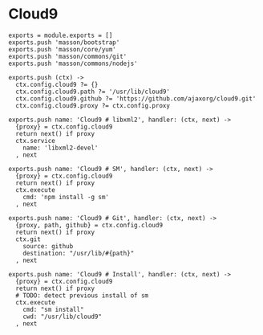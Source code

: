 
# Cloud9

    exports = module.exports = []
    exports.push 'masson/bootstrap'
    exports.push 'masson/core/yum'
    exports.push 'masson/commons/git'
    exports.push 'masson/commons/nodejs'

    exports.push (ctx) ->
      ctx.config.cloud9 ?= {}
      ctx.config.cloud9.path ?= '/usr/lib/cloud9'
      ctx.config.cloud9.github ?= 'https://github.com/ajaxorg/cloud9.git'
      ctx.config.cloud9.proxy ?= ctx.config.proxy

    exports.push name: 'Cloud9 # libxml2', handler: (ctx, next) ->
      {proxy} = ctx.config.cloud9
      return next() if proxy
      ctx.service
        name: 'libxml2-devel'
      , next

    exports.push name: 'Cloud9 # SM', handler: (ctx, next) ->
      {proxy} = ctx.config.cloud9
      return next() if proxy
      ctx.execute
        cmd: 'npm install -g sm'
      , next

    exports.push name: 'Cloud9 # Git', handler: (ctx, next) ->
      {proxy, path, github} = ctx.config.cloud9
      return next() if proxy
      ctx.git
        source: github
        destination: "/usr/lib/#{path}"
      , next

    exports.push name: 'Cloud9 # Install', handler: (ctx, next) ->
      {proxy} = ctx.config.cloud9
      return next() if proxy
      # TODO: detect previous install of sm
      ctx.execute
        cmd: "sm install"
        cwd: "/usr/lib/cloud9"
      , next


